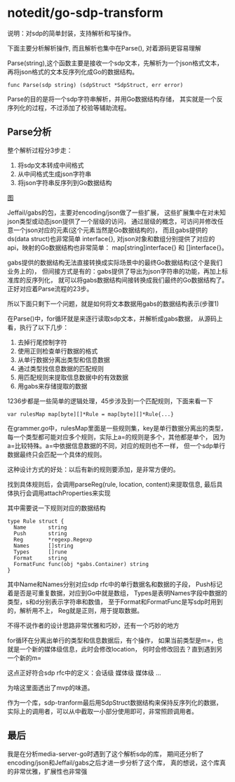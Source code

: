 # notedit/go-sdp-transform

说明：对sdp的简单封装，支持解析和写操作。

下面主要分析解析操作, 而且解析也集中在Parse(),
对着源码更容易理解

Parse(string),这个函数主要是接收一个sdp文本，先解析为一个json格式文本，
再将json格式的文本反序列化成Go的数据结构。

    func Parse(sdp string) (sdpStruct *SdpStruct, err error)

Parse的目的是将一个sdp字符串解析，并用Go数据结构存储，
其实就是一个反序列化的过程，不过添加了校验等辅助流程。

## Parse分析

整个解析过程分3步走：

1. 将sdp文本转成中间格式
2. 从中间格式生成json字符串
3. 将json字符串反序列到Go数据结构

[图](https://www.draw.io/?mode=github#H63isOK%2Fconference_graph%2Fmaster%2Fmedia-server-go%2Fsdp)

Jeffail/gabs的包，主要对encoding/json做了一些扩展，
这些扩展集中在对未知json类型或动态json提供了一个层级的访问，
通过层级的概念，可访问并修改任意一个json对应的元素(这个元素当然是Go数据结构的)，
而且gabs提供的ds(data struct)也非常简单 interface{},
对json对象和数组分别提供了对应的api，映射的Go数据结构也非常简单：
map[string]interface{} 和 []interface{}。

gabs提供的数据结构无法直接转换成实际场景中的最终Go数据结构(这个是我们业务上的)，
但间接方式是有的：gabs提供了导出为json字符串的功能，再加上标准库的反序列化，
就可以将gabs数据结构间接转换成我们最终的Go数据结构了。正好对应着Parse流程的23步。

所以下面只剩下一个问题，就是如何将文本数据用gabs的数据结构表示(步骤1)

在Parse()中，for循环就是来逐行读取sdp文本，并解析成gabs数据，
从源码上看，执行了以下几步：

1. 去掉行尾控制字符
2. 使用正则检查单行数据的格式
3. 从单行数据分离出类型和信息数据
4. 通过类型找信息数据的匹配规则
5. 用匹配规则来提取信息数据中的有效数据
6. 用gabs来存储提取的数据

1236步都是一些简单的逻辑处理，45步涉及到一个匹配规则，下面来看一下

    var rulesMap map[byte][]*Rule = map[byte][]*Rule{...}

在grammer.go中，rulesMap里面是一些规则集，key是单行数据分离出的类型，
每一个类型都可能对应多个规则，实际上a=的规则是多个，其他都是单个，
因为a=比较特殊。a=中依据信息数据的不同，对应的规则也不一样，
但一个sdp单行数据最终只会匹配一个具体的规则。

这种设计方式的好处：以后有新的规则要添加，是非常方便的。

找到具体规则后，会调用parseReg(rule, location, content)来提取信息,
最后具体执行会调用attachProperties来实现

其中需要说一下规则对应的数据结构

    type Rule struct {
      Name       string
      Push       string
      Reg        *regexp.Regexp
      Names      []string
      Types      []rune
      Format     string
      FormatFunc func(obj *gabs.Container) string
    }

其中Name和Names分别对应sdp rfc中的单行数据名和数据的子段，
Push标记着是否是可重复数据，对应到Go中就是数组，
Types是表明Names字段中数据的类型，s和d分别表示字符串和数值，
至于Format和FormatFunc是写sdp时用到的，解析用不上，
Reg就是正则，用于提取数据。

不得不说作者的设计思路非常优雅和巧妙，还有一个巧妙的地方

for循环在分离出单行的类型和信息数据后，有个操作，
如果当前类型是m=，也就是一个新的媒体级信息，此时会修改location，
何时会修改回去？直到遇到另一个新的m=

这点正好符合sdp rfc中的定义：会话级 媒体级 媒体级 ...

为啥这里面透出了mvp的味道。

作为一个库，sdp-tranform最后用SdpStruct数据结构来保持反序列化的数据，
实际上的调用者，可以从中截取一小部分使用即可，非常照顾调用者。

## 最后

我是在分析media-server-go时遇到了这个解析sdp的库，
期间还分析了encoding/json和Jeffail/gabs之后才进一步分析了这个库，
真的想说，这个库真的非常优雅，扩展性也非常强
